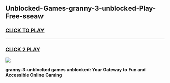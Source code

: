 
## Unblocked-Games-granny-3-unblocked-Play-Free-sseaw
<h3>
<a href="https://premium76.site?title=granny-3-unblocked&ref=23A">CLICK TO PLAY</a></h3>
<hr>

<h3>
<a href="https://premium76.site?title=granny-3-unblocked&ref=23A">CLICK 2 PLAY</a>
  
</h3>

<a href="https://premium76.site?title=granny-3-unblocked&ref=23A"><img src="https://clearcache.store/games.png"></a>


**granny-3-unblocked games unblocked: Your Gateway to Fun and Accessible Online Gaming**
